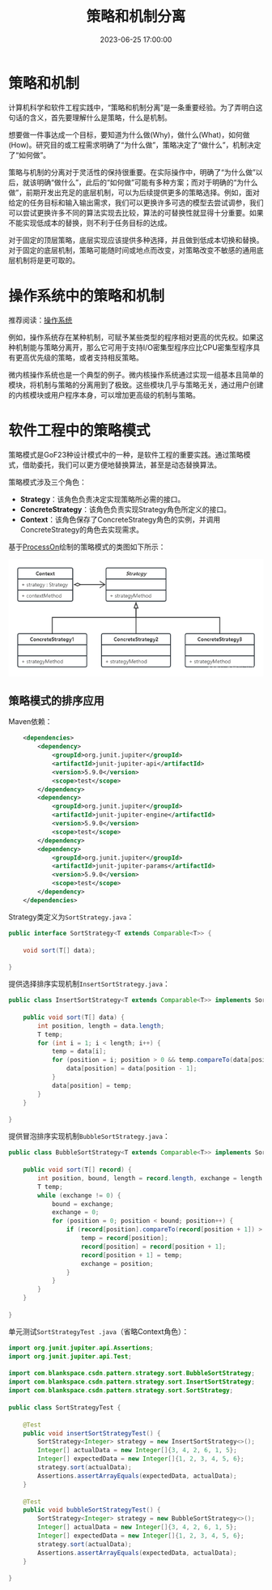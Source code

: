 ﻿---
title: 策略和机制分离
date: 2023-06-25 17:00:00
summary: 本文以操作系统和策略模式为例，分享策略和机制分离的思想。
tags:
- 计算机科学基础
categories:
- 计算机科学基础
---

# 策略和机制

计算机科学和软件工程实践中，“策略和机制分离”是一条重要经验。为了弄明白这句话的含义，首先要理解什么是策略，什么是机制。

想要做一件事达成一个目标，要知道为什么做(Why)，做什么(What)，如何做(How)。研究目的或工程需求明确了“为什么做”，策略决定了“做什么”，机制决定了“如何做”。

策略与机制的分离对于灵活性的保持很重要。在实际操作中，明确了“为什么做”以后，就该明确“做什么”，此后的“如何做”可能有多种方案；而对于明确的“为什么做”，前期开发出充足的底层机制，可以为后续提供更多的策略选择。例如，面对给定的任务目标和输入输出需求，我们可以更换许多可选的模型去尝试调参，我们可以尝试更换许多不同的算法实现去比较，算法的可替换性就显得十分重要。如果不能实现低成本的替换，则不利于任务目标的达成。

对于固定的顶层策略，底层实现应该提供多种选择，并且做到低成本切换和替换。对于固定的底层机制，策略可能随时间或地点而改变，对策略改变不敏感的通用底层机制将是更可取的。

# 操作系统中的策略和机制

推荐阅读：[操作系统](https://blankspace.blog.csdn.net/article/details/128744560)

例如，操作系统存在某种机制，可赋予某些类型的程序相对更高的优先权。如果这种机制能与策略分离开，那么它可用于支持I/O密集型程序应比CPU密集型程序具有更高优先级的策略，或者支持相反策略。

微内核操作系统也是一个典型的例子。微内核操作系统通过实现一组基本且简单的模块，将机制与策略的分离用到了极致。这些模块几乎与策略无关，通过用户创建的内核模块或用户程序本身，可以增加更高级的机制与策略。

# 软件工程中的策略模式

策略模式是GoF23种设计模式中的一种，是软件工程的重要实践。通过策略模式，借助委托，我们可以更方便地替换算法，甚至是动态替换算法。

策略模式涉及三个角色：
- **Strategy**：该角色负责决定实现策略所必需的接口。
- **ConcreteStrategy**：该角色负责实现Strategy角色所定义的接口。
- **Context**：该角色保存了ConcreteStrategy角色的实例，并调用ConcreteStrategy的角色去实现需求。

基于[ProcessOn](https://www.processon.com)绘制的策略模式的类图如下所示：

![](../../images/计算机科学基础/策略和机制分离/1.png)

## 策略模式的排序应用

Maven依赖：
```xml
    <dependencies>
        <dependency>
            <groupId>org.junit.jupiter</groupId>
            <artifactId>junit-jupiter-api</artifactId>
            <version>5.9.0</version>
            <scope>test</scope>
        </dependency>
        <dependency>
            <groupId>org.junit.jupiter</groupId>
            <artifactId>junit-jupiter-engine</artifactId>
            <version>5.9.0</version>
            <scope>test</scope>
        </dependency>
        <dependency>
            <groupId>org.junit.jupiter</groupId>
            <artifactId>junit-jupiter-params</artifactId>
            <version>5.9.0</version>
            <scope>test</scope>
        </dependency>
    </dependencies>
```

Strategy类定义为`SortStrategy.java`：
```java
public interface SortStrategy<T extends Comparable<T>> {

    void sort(T[] data);

}
```

提供选择排序实现机制`InsertSortStrategy.java`：
```java
public class InsertSortStrategy<T extends Comparable<T>> implements SortStrategy<T> {

    public void sort(T[] data) {
        int position, length = data.length;
        T temp;
        for (int i = 1; i < length; i++) {
            temp = data[i];
            for (position = i; position > 0 && temp.compareTo(data[position - 1]) < 0; position--) {
                data[position] = data[position - 1];
            }
            data[position] = temp;
        }
    }

}
```

提供冒泡排序实现机制`BubbleSortStrategy.java`：
```java
public class BubbleSortStrategy<T extends Comparable<T>> implements SortStrategy<T> {

    public void sort(T[] record) {
        int position, bound, length = record.length, exchange = length - 1;
        T temp;
        while (exchange != 0) {
            bound = exchange;
            exchange = 0;
            for (position = 0; position < bound; position++) {
                if (record[position].compareTo(record[position + 1]) > 0) {
                    temp = record[position];
                    record[position] = record[position + 1];
                    record[position + 1] = temp;
                    exchange = position;
                }
            }
        }
    }

}
```


单元测试`SortStrategyTest .java`（省略Context角色）：
```java
import org.junit.jupiter.api.Assertions;
import org.junit.jupiter.api.Test;

import com.blankspace.csdn.pattern.strategy.sort.BubbleSortStrategy;
import com.blankspace.csdn.pattern.strategy.sort.InsertSortStrategy;
import com.blankspace.csdn.pattern.strategy.sort.SortStrategy;

public class SortStrategyTest {

    @Test
    public void insertSortStrategyTest() {
        SortStrategy<Integer> strategy = new InsertSortStrategy<>();
        Integer[] actualData = new Integer[]{3, 4, 2, 6, 1, 5};
        Integer[] expectedData = new Integer[]{1, 2, 3, 4, 5, 6};
        strategy.sort(actualData);
        Assertions.assertArrayEquals(expectedData, actualData);
    }

    @Test
    public void bubbleSortStrategyTest() {
        SortStrategy<Integer> strategy = new BubbleSortStrategy<>();
        Integer[] actualData = new Integer[]{3, 4, 2, 6, 1, 5};
        Integer[] expectedData = new Integer[]{1, 2, 3, 4, 5, 6};
        strategy.sort(actualData);
        Assertions.assertArrayEquals(expectedData, actualData);
    }

}
```
